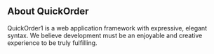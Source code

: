 ## About QuickOrder

QuickOrder1 is a web application framework with expressive, elegant syntax. We believe development must be an enjoyable and creative experience to be truly fulfilling.

